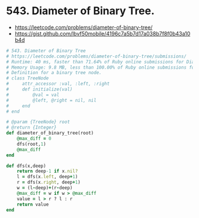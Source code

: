 # 543. Diameter of Binary Tree.

- https://leetcode.com/problems/diameter-of-binary-tree/
- https://gist.github.com/lbvf50mobile/4196c7a5b7d17a038b7f8f0b43a10b4d

```Ruby
# 543. Diameter of Binary Tree
# https://leetcode.com/problems/diameter-of-binary-tree/submissions/
# Runtime: 40 ms, faster than 71.64% of Ruby online submissions for Diameter of Binary Tree.
# Memory Usage: 9.8 MB, less than 100.00% of Ruby online submissions for Diameter of Binary Tree.
# Definition for a binary tree node.
# class TreeNode
#     attr_accessor :val, :left, :right
#     def initialize(val)
#         @val = val
#         @left, @right = nil, nil
#     end
# end

# @param {TreeNode} root
# @return {Integer}
def diameter_of_binary_tree(root)
    @max_diff = 0
    dfs(root,1)
    @max_diff
end

def dfs(x,deep)
    return deep-1 if x.nil?
    l = dfs(x.left, deep+1)
    r = dfs(x.right, deep+1)
    w = (l-deep)+(r-deep)
    @max_diff = w if w > @max_diff
    value = l > r ? l : r
    return value
end
```